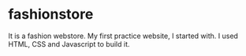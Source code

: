 # fashionstore
It is a fashion webstore.
My first practice website, I started with.
I used HTML, CSS and Javascript to build it.
